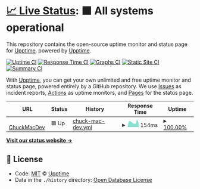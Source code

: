 # [📈 Live Status](https://demo.upptime.js.org): <!--live status--> **🟩 All systems operational**

This repository contains the open-source uptime monitor and status page for [Upptime](https://upptime.js.org), powered by [Upptime](https://github.com/upptime/upptime).

[![Uptime CI](https://github.com/koj-co/upptime/workflows/Uptime%20CI/badge.svg)](https://github.com/koj-co/upptime/actions?query=workflow%3A%22Uptime+CI%22)
[![Response Time CI](https://github.com/koj-co/upptime/workflows/Response%20Time%20CI/badge.svg)](https://github.com/koj-co/upptime/actions?query=workflow%3A%22Response+Time+CI%22)
[![Graphs CI](https://github.com/koj-co/upptime/workflows/Graphs%20CI/badge.svg)](https://github.com/koj-co/upptime/actions?query=workflow%3A%22Graphs+CI%22)
[![Static Site CI](https://github.com/koj-co/upptime/workflows/Static%20Site%20CI/badge.svg)](https://github.com/koj-co/upptime/actions?query=workflow%3A%22Static+Site+CI%22)
[![Summary CI](https://github.com/koj-co/upptime/workflows/Summary%20CI/badge.svg)](https://github.com/koj-co/upptime/actions?query=workflow%3A%22Summary+CI%22)

With [Upptime](https://upptime.js.org), you can get your own unlimited and free uptime monitor and status page, powered entirely by a GitHub repository. We use [Issues](https://github.com/upptime/upptime/issues) as incident reports, [Actions](https://github.com/chuckmac/chuckmacdev-uptime/actions) as uptime monitors, and [Pages](https://demo.upptime.js.org) for the status page.

<!--start: status pages-->
<!-- This summary is generated by Upptime (https://github.com/upptime/upptime) -->
<!-- Do not edit this manually, your changes will be overwritten -->
<!-- prettier-ignore -->
| URL | Status | History | Response Time | Uptime |
| --- | ------ | ------- | ------------- | ------ |
| <img alt="" src="https://icons.duckduckgo.com/ip3/chuckmacdev.com.ico" height="13"> [ChuckMacDev](https://chuckmacdev.com) | 🟩 Up | [chuck-mac-dev.yml](https://github.com/ChuckMac/chuckmacdev-uptime/commits/HEAD/history/chuck-mac-dev.yml) | <details><summary><img alt="Response time graph" src="./graphs/chuck-mac-dev/response-time-week.png" height="20"> 154ms</summary><br><a href="https://chuckmac.github.io/chuckmacdev-uptime/history/chuck-mac-dev"><img alt="Response time 176" src="https://img.shields.io/endpoint?url=https%3A%2F%2Fraw.githubusercontent.com%2FChuckMac%2Fchuckmacdev-uptime%2FHEAD%2Fapi%2Fchuck-mac-dev%2Fresponse-time.json"></a><br><a href="https://chuckmac.github.io/chuckmacdev-uptime/history/chuck-mac-dev"><img alt="24-hour response time 106" src="https://img.shields.io/endpoint?url=https%3A%2F%2Fraw.githubusercontent.com%2FChuckMac%2Fchuckmacdev-uptime%2FHEAD%2Fapi%2Fchuck-mac-dev%2Fresponse-time-day.json"></a><br><a href="https://chuckmac.github.io/chuckmacdev-uptime/history/chuck-mac-dev"><img alt="7-day response time 154" src="https://img.shields.io/endpoint?url=https%3A%2F%2Fraw.githubusercontent.com%2FChuckMac%2Fchuckmacdev-uptime%2FHEAD%2Fapi%2Fchuck-mac-dev%2Fresponse-time-week.json"></a><br><a href="https://chuckmac.github.io/chuckmacdev-uptime/history/chuck-mac-dev"><img alt="30-day response time 182" src="https://img.shields.io/endpoint?url=https%3A%2F%2Fraw.githubusercontent.com%2FChuckMac%2Fchuckmacdev-uptime%2FHEAD%2Fapi%2Fchuck-mac-dev%2Fresponse-time-month.json"></a><br><a href="https://chuckmac.github.io/chuckmacdev-uptime/history/chuck-mac-dev"><img alt="1-year response time 177" src="https://img.shields.io/endpoint?url=https%3A%2F%2Fraw.githubusercontent.com%2FChuckMac%2Fchuckmacdev-uptime%2FHEAD%2Fapi%2Fchuck-mac-dev%2Fresponse-time-year.json"></a></details> | <details><summary><a href="https://chuckmac.github.io/chuckmacdev-uptime/history/chuck-mac-dev">100.00%</a></summary><a href="https://chuckmac.github.io/chuckmacdev-uptime/history/chuck-mac-dev"><img alt="All-time uptime 68.17%" src="https://img.shields.io/endpoint?url=https%3A%2F%2Fraw.githubusercontent.com%2FChuckMac%2Fchuckmacdev-uptime%2FHEAD%2Fapi%2Fchuck-mac-dev%2Fuptime.json"></a><br><a href="https://chuckmac.github.io/chuckmacdev-uptime/history/chuck-mac-dev"><img alt="24-hour uptime 100.00%" src="https://img.shields.io/endpoint?url=https%3A%2F%2Fraw.githubusercontent.com%2FChuckMac%2Fchuckmacdev-uptime%2FHEAD%2Fapi%2Fchuck-mac-dev%2Fuptime-day.json"></a><br><a href="https://chuckmac.github.io/chuckmacdev-uptime/history/chuck-mac-dev"><img alt="7-day uptime 100.00%" src="https://img.shields.io/endpoint?url=https%3A%2F%2Fraw.githubusercontent.com%2FChuckMac%2Fchuckmacdev-uptime%2FHEAD%2Fapi%2Fchuck-mac-dev%2Fuptime-week.json"></a><br><a href="https://chuckmac.github.io/chuckmacdev-uptime/history/chuck-mac-dev"><img alt="30-day uptime 100.00%" src="https://img.shields.io/endpoint?url=https%3A%2F%2Fraw.githubusercontent.com%2FChuckMac%2Fchuckmacdev-uptime%2FHEAD%2Fapi%2Fchuck-mac-dev%2Fuptime-month.json"></a><br><a href="https://chuckmac.github.io/chuckmacdev-uptime/history/chuck-mac-dev"><img alt="1-year uptime 49.94%" src="https://img.shields.io/endpoint?url=https%3A%2F%2Fraw.githubusercontent.com%2FChuckMac%2Fchuckmacdev-uptime%2FHEAD%2Fapi%2Fchuck-mac-dev%2Fuptime-year.json"></a></details>

<!--end: status pages-->

[**Visit our status website →**](https://chuckmac.github.io/chuckmacdev-uptime/)

## 📄 License

- Code: [MIT](./LICENSE) © [Upptime](https://upptime.js.org)
- Data in the `./history` directory: [Open Database License](https://opendatacommons.org/licenses/odbl/1-0/)

